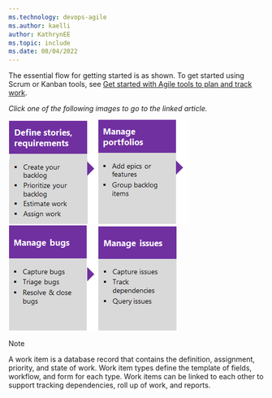 ```yaml
---
ms.technology: devops-agile
ms.author: kaelli
author: KathrynEE
ms.topic: include
ms.date: 08/04/2022
---
```


The essential flow for getting started is as shown. To get started using Scrum or Kanban tools, see [Get started with Agile tools to plan and track work](../get-started/what-is-azure-boards.md).  

*Click one of the following images to go to the linked article.*

[![Define stories conceptual image of tasks.](../backlogs/media/overview/gs-planning-define-stories.png)](../backlogs/create-your-backlog.md)[![Organize backlog conceptual image of tasks.](../backlogs/media/overview/gs-planning-organize-backlog.png)](../backlogs/organize-backlog.md)[![Manage bugs conceptual image of tasks.](../backlogs/media/overview/gs-planning-manage-bugs.png)](../backlogs/manage-bugs.md)[![Manage issues conceptual image of tasks.](../backlogs/media/overview/gs-planning-manage-issues.png)](../backlogs/manage-issues-impediments.md)

> [!NOTE]  
> A work item is a database record that contains the definition, assignment, priority, and state of work. Work item types define the template of fields, workflow, and form for each type. Work items can be linked to each other to support tracking dependencies, roll up of work, and reports.  
